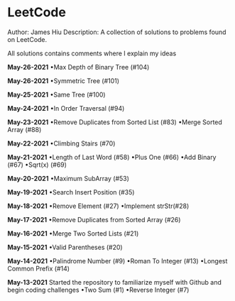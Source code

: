 # LeetCode
Author: James Hiu
Description: 
A collection of solutions to problems found on LeetCode.

All solutions contains comments where I explain my ideas

**May-26-2021**
•Max Depth of Binary Tree (#104)

**May-26-2021**
•Symmetric Tree (#101)

**May-25-2021**
•Same Tree (#100)

**May-24-2021**
•In Order Traversal (#94)

**May-23-2021**
•Remove Duplicates from Sorted List (#83)
•Merge Sorted Array (#88)

**May-22-2021**
•Climbing Stairs (#70)

**May-21-2021**
•Length of Last Word (#58)
•Plus One (#66)
•Add Binary (#67)
•Sqrt(x) (#69)

**May-20-2021**
•Maximum SubArray (#53)

**May-19-2021**
•Search Insert Position (#35)

**May-18-2021**
•Remove Element (#27)
•Implement strStr(#28)   

**May-17-2021**
•Remove Duplicates from Sorted Array (#26)

**May-16-2021**
•Merge Two Sorted Lists (#21)

**May-15-2021**
•Valid Parentheses (#20)

**May-14-2021**
•Palindrome Number (#9)
•Roman To Integer (#13)
•Longest Common Prefix (#14) 

**May-13-2021**
Started the repository to familiarize myself with Github and begin coding challenges
•Two Sum (#1)
•Reverse Integer (#7)
